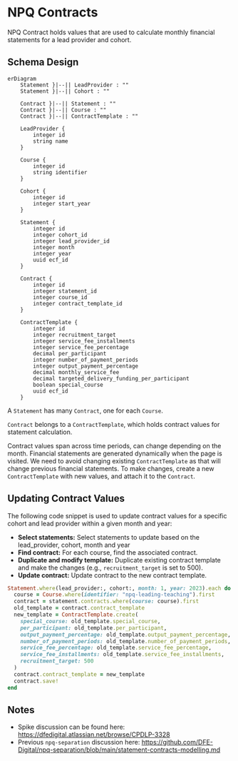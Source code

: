 # NPQ Contracts

NPQ Contract holds values that are used to calculate monthly financial statements for a lead provider and cohort.

## Schema Design

```mermaid
erDiagram
    Statement }|--|| LeadProvider : ""
    Statement }|--|| Cohort : ""

    Contract }|--|| Statement : ""
    Contract }|--|| Course : ""
    Contract }|--|| ContractTemplate : ""

    LeadProvider {
        integer id
        string name
    }

    Course {
        integer id
        string identifier
    }

    Cohort {
        integer id
        integer start_year
    }

    Statement {
        integer id
        integer cohort_id
        integer lead_provider_id
        integer month
        integer year
        uuid ecf_id
    }

    Contract {
        integer id
        integer statement_id
        integer course_id
        integer contract_template_id
    }

    ContractTemplate {
        integer id
        integer recruitment_target
        integer service_fee_installments
        integer service_fee_percentage
        decimal per_participant
        integer number_of_payment_periods
        integer output_payment_percentage
        decimal monthly_service_fee
        decimal targeted_delivery_funding_per_participant
        boolean special_course
        uuid ecf_id
    }
```

A `Statement` has many `Contract`, one for each `Course`.

`Contract` belongs to a `ContractTemplate`, which holds contract values
for statement calculation.

Contract values span across time periods, can change depending on the month.
Financial statements are generated dynamically when the page is visited.
We need to avoid changing existing `ContractTemplate` as that will change previous financial statements.
To make changes, create a new `ContractTemplate` with new values, and attach it to the `Contract`.

## Updating Contract Values

The following code snippet is used to update contract values for a specific cohort and lead provider within a given month and year:

* **Select statements:** Select statements to update based on the lead_provider, cohort, month and year
* **Find contract:** For each course, find the associated contract.
* **Duplicate and modify template:** Duplicate existing contract template and make the changes (e.g., `recruitment_target` is set to 500).
* **Update contract:** Update contract to the new contract template.

```ruby
Statement.where(lead_provider:, cohort:, month: 1, year: 2023).each do |statement|
  course = Course.where(identifier: "npq-leading-teaching").first
  contract = statement.contracts.where(course: course).first
  old_template = contract.contract_template
  new_template = ContractTemplate.create(
    special_course: old_template.special_course,
    per_participant: old_template.per_participant,
    output_payment_percentage: old_template.output_payment_percentage,
    number_of_payment_periods: old_template.number_of_payment_periods,
    service_fee_percentage: old_template.service_fee_percentage,
    service_fee_installments: old_template.service_fee_installments,
    recruitment_target: 500
  )
  contract.contract_template = new_template
  contract.save!
end
```

## Notes

* Spike discussion can be found here: <https://dfedigital.atlassian.net/browse/CPDLP-3328>
* Previous `npq-separation` discussion here: <https://github.com/DFE-Digital/npq-separation/blob/main/statement-contracts-modelling.md>
